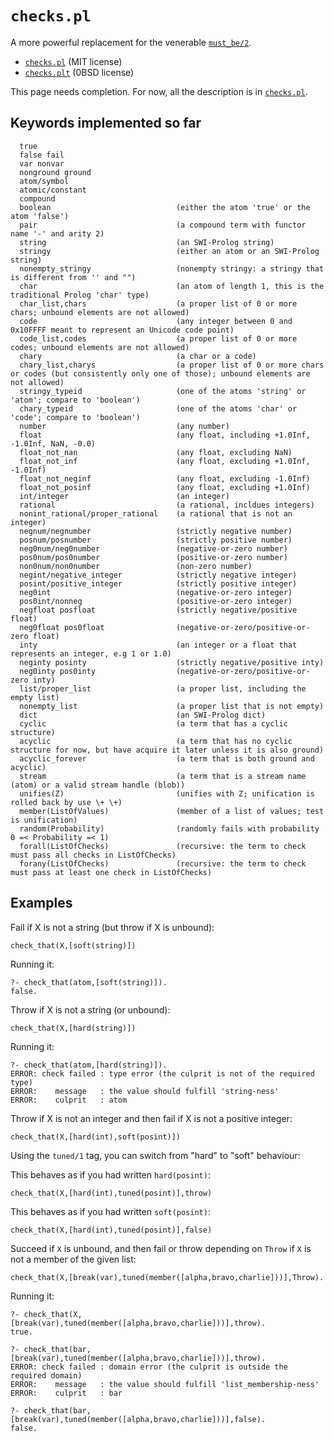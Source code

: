 # `checks.pl`

A more powerful replacement for the venerable [`must_be/2`](https://eu.swi-prolog.org/pldoc/doc_for?object=must_be/2).

- [`checks.pl`](checks.pl) (MIT license)
- [`checks.plt`](checks.plt) (0BSD license)

This page needs completion. For now, all the description is in [`checks.pl`](checks.pl).

## Keywords implemented so far

```
  true
  false fail
  var nonvar
  nonground ground
  atom/symbol
  atomic/constant
  compound
  boolean                            (either the atom 'true' or the atom 'false')
  pair                               (a compound term with functor name '-' and arity 2)
  string                             (an SWI-Prolog string)
  stringy                            (either an atom or an SWI-Prolog string)
  nonempty_stringy                   (nonempty stringy: a stringy that is different from '' and "")
  char                               (an atom of length 1, this is the traditional Prolog 'char' type)
  char_list,chars                    (a proper list of 0 or more chars; unbound elements are not allowed)
  code                               (any integer between 0 and 0x10FFFF meant to represent an Unicode code point)
  code_list,codes                    (a proper list of 0 or more codes; unbound elements are not allowed)
  chary                              (a char or a code)
  chary_list,charys                  (a proper list of 0 or more chars or codes (but consistently only one of those); unbound elements are not allowed)
  stringy_typeid                     (one of the atoms 'string' or 'atom'; compare to 'boolean')
  chary_typeid                       (one of the atoms 'char' or 'code'; compare to 'boolean')
  number                             (any number)
  float                              (any float, including +1.0Inf, -1.0Inf, NaN, -0.0)
  float_not_nan                      (any float, excluding NaN)
  float_not_inf                      (any float, excluding +1.0Inf, -1.0Inf)
  float_not_neginf                   (any float, excluding -1.0Inf)
  float_not_posinf                   (any float, excluding +1.0Inf)
  int/integer                        (an integer)
  rational                           (a rational, incldues integers)
  nonint_rational/proper_rational    (a rational that is not an integer)
  negnum/negnumber                   (strictly negative number)
  posnum/posnumber                   (strictly positive number)
  neg0num/neg0number                 (negative-or-zero number)
  pos0num/pos0number                 (positive-or-zero number)
  non0num/non0number                 (non-zero number)
  negint/negative_integer            (strictly negative integer)
  posint/positive_integer            (strictly positive integer)
  neg0int                            (negative-or-zero integer)
  pos0int/nonneg                     (positive-or-zero integer)
  negfloat posfloat                  (strictly negative/positive float)
  neg0float pos0float                (negative-or-zero/positive-or-zero float)
  inty                               (an integer or a float that represents an integer, e.g 1 or 1.0)
  neginty posinty                    (strictly negative/positive inty)
  neg0inty pos0inty                  (negative-or-zero/positive-or-zero inty)
  list/proper_list                   (a proper list, including the empty list)
  nonempty_list                      (a proper list that is not empty)
  dict                               (an SWI-Prolog dict)
  cyclic                             (a term that has a cyclic structure)
  acyclic                            (a term that has no cyclic structure for now, but have acquire it later unless it is also ground)
  acyclic_forever                    (a term that is both ground and acyclic)
  stream                             (a term that is a stream name (atom) or a valid stream handle (blob))
  unifies(Z)                         (unifies with Z; unification is rolled back by use \+ \+)
  member(ListOfValues)               (member of a list of values; test is unification)
  random(Probability)                (randomly fails with probability 0 =< Probability =< 1)
  forall(ListOfChecks)               (recursive: the term to check must pass all checks in ListOfChecks)
  forany(ListOfChecks)               (recursive: the term to check must pass at least one check in ListOfChecks)
```

## Examples

Fail if X is not a string (but throw if X is unbound):

```
check_that(X,[soft(string)])
```

Running it:

```
?- check_that(atom,[soft(string)]).
false.
```

Throw if X is not a string (or unbound):

```
check_that(X,[hard(string)])
```

Running it:

```
?- check_that(atom,[hard(string)]).
ERROR: check failed : type error (the culprit is not of the required type)
ERROR:    message   : the value should fulfill 'string-ness'
ERROR:    culprit   : atom
```

Throw if X is not an integer and then fail if X is not a positive integer:

```
check_that(X,[hard(int),soft(posint)])
```

Using the `tuned/1` tag, you can switch from "hard" to "soft" behaviour:

This behaves as if you had written `hard(posint)`:

```
check_that(X,[hard(int),tuned(posint)],throw)
```

This behaves as if you had written `soft(posint)`:

```
check_that(X,[hard(int),tuned(posint)],false)
```

Succeed if `X` is unbound, and then fail or throw depending on `Throw` if `X` is not a member of the given list:

```
check_that(X,[break(var),tuned(member([alpha,bravo,charlie]))],Throw).
```

Running it:

```
?- check_that(X,[break(var),tuned(member([alpha,bravo,charlie]))],throw).
true.
```

```
?- check_that(bar,[break(var),tuned(member([alpha,bravo,charlie]))],throw).
ERROR: check failed : domain error (the culprit is outside the required domain)
ERROR:    message   : the value should fulfill 'list_membership-ness'
ERROR:    culprit   : bar
```

```
?- check_that(bar,[break(var),tuned(member([alpha,bravo,charlie]))],false).
false.
```

